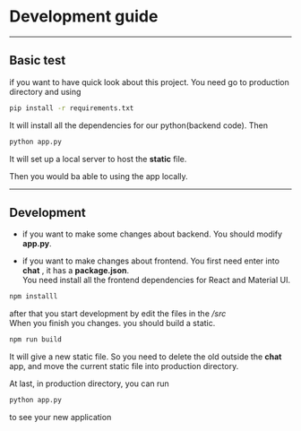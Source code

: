 # Development guide
---
## Basic test  
if you want to have quick look about this project. You need go to production directory and using  
```bash 
pip install -r requirements.txt
```
It will install all the dependencies for our python(backend code).
Then
```bash
python app.py
```
It will set up a local server to host the **static** file.

Then you would ba able to using the app locally.

---
## Development
* if you want to make some changes about backend. You should modify **app.py**.  

* if you want to make changes about frontend. You first need enter into **chat** , it has a **package.json**.  
You need install all the frontend dependencies for React and Material UI.  
```bash
npm installl
```
after that you start development by edit the files in the */src*  
When you finish you changes. you should build a static.
```bash
npm run build
```
It will give a new static file. So you need to delete the old outside the **chat** app, and move the current static file into production directory.

At last, in production directory, you can run
```bash
python app.py
```
to see your new application
